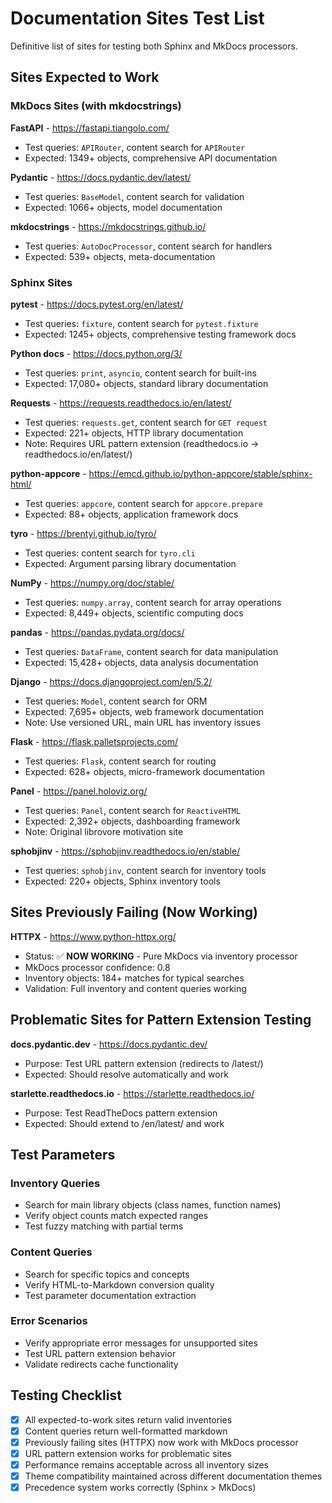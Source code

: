 # Documentation Sites Test List

Definitive list of sites for testing both Sphinx and MkDocs processors.

## Sites Expected to Work

### MkDocs Sites (with mkdocstrings)

**FastAPI** - https://fastapi.tiangolo.com/
- Test queries: `APIRouter`, content search for `APIRouter`
- Expected: 1349+ objects, comprehensive API documentation

**Pydantic** - https://docs.pydantic.dev/latest/
- Test queries: `BaseModel`, content search for validation
- Expected: 1066+ objects, model documentation

**mkdocstrings** - https://mkdocstrings.github.io/
- Test queries: `AutoDocProcessor`, content search for handlers
- Expected: 539+ objects, meta-documentation

### Sphinx Sites

**pytest** - https://docs.pytest.org/en/latest/
- Test queries: `fixture`, content search for `pytest.fixture`
- Expected: 1245+ objects, comprehensive testing framework docs

**Python docs** - https://docs.python.org/3/
- Test queries: `print`, `asyncio`, content search for built-ins
- Expected: 17,080+ objects, standard library documentation

**Requests** - https://requests.readthedocs.io/en/latest/
- Test queries: `requests.get`, content search for `GET request`
- Expected: 221+ objects, HTTP library documentation
- Note: Requires URL pattern extension (readthedocs.io → readthedocs.io/en/latest/)

**python-appcore** - https://emcd.github.io/python-appcore/stable/sphinx-html/
- Test queries: `appcore`, content search for `appcore.prepare`
- Expected: 88+ objects, application framework docs

**tyro** - https://brentyi.github.io/tyro/
- Test queries: content search for `tyro.cli`
- Expected: Argument parsing library documentation

**NumPy** - https://numpy.org/doc/stable/
- Test queries: `numpy.array`, content search for array operations
- Expected: 8,449+ objects, scientific computing docs

**pandas** - https://pandas.pydata.org/docs/
- Test queries: `DataFrame`, content search for data manipulation
- Expected: 15,428+ objects, data analysis documentation

**Django** - https://docs.djangoproject.com/en/5.2/
- Test queries: `Model`, content search for ORM
- Expected: 7,695+ objects, web framework documentation
- Note: Use versioned URL, main URL has inventory issues

**Flask** - https://flask.palletsprojects.com/
- Test queries: `Flask`, content search for routing
- Expected: 628+ objects, micro-framework documentation

**Panel** - https://panel.holoviz.org/
- Test queries: `Panel`, content search for `ReactiveHTML`
- Expected: 2,392+ objects, dashboarding framework
- Note: Original librovore motivation site

**sphobjinv** - https://sphobjinv.readthedocs.io/en/stable/
- Test queries: `sphobjinv`, content search for inventory tools
- Expected: 220+ objects, Sphinx inventory tools

## Sites Previously Failing (Now Working)

**HTTPX** - https://www.python-httpx.org/
- Status: ✅ **NOW WORKING** - Pure MkDocs via inventory processor 
- MkDocs processor confidence: 0.8
- Inventory objects: 184+ matches for typical searches
- Validation: Full inventory and content queries working

## Problematic Sites for Pattern Extension Testing

**docs.pydantic.dev** - https://docs.pydantic.dev/
- Purpose: Test URL pattern extension (redirects to /latest/)
- Expected: Should resolve automatically and work

**starlette.readthedocs.io** - https://starlette.readthedocs.io/
- Purpose: Test ReadTheDocs pattern extension
- Expected: Should extend to /en/latest/ and work

## Test Parameters

### Inventory Queries
- Search for main library objects (class names, function names)
- Verify object counts match expected ranges
- Test fuzzy matching with partial terms

### Content Queries  
- Search for specific topics and concepts
- Verify HTML-to-Markdown conversion quality
- Test parameter documentation extraction

### Error Scenarios
- Verify appropriate error messages for unsupported sites
- Test URL pattern extension behavior
- Validate redirects cache functionality

## Testing Checklist

- [x] All expected-to-work sites return valid inventories
- [x] Content queries return well-formatted markdown
- [x] Previously failing sites (HTTPX) now work with MkDocs processor
- [x] URL pattern extension works for problematic sites
- [x] Performance remains acceptable across all inventory sizes
- [x] Theme compatibility maintained across different documentation themes
- [x] Precedence system works correctly (Sphinx > MkDocs)
